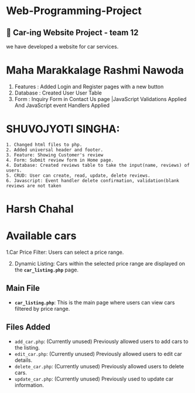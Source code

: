 # Web-Programming-Project

## 🚗 Car-ing Website Project - team 12

we have developed a website for car services.

# Maha Marakkalage Rashmi Nawoda

1. Features : Added Login and Register pages with a new button
2. Database : Created User User Table
3. Form : Inquiry Form in Contact Us page |JavaScript Validations Applied And JavaScript event Handlers Applied

# SHUVOJYOTI SINGHA:

    1. Changed html files to php.
    2. Added universal header and footer.
    3. Feature: Showing Customer's review
    4. Form: Submit review form in Home page.
    4. Database: Created reviews table to take the input(name, reviews) of users.
    5. CRUD: User can create, read, update, delete reviews.
    6. Javascript: Event handler delete confirmation, validation(blank reviews are not taken

# Harsh Chahal

# Available cars 
1.Car Price Filter: Users can select a price range.

2. Dynamic Listing: Cars within the selected price range are displayed on the **`car_listing.php`** page.

## Main File
- **`car_listing.php`**: This is the main page where users can view cars filtered by price range.

## Files Added
- `add_car.php`: (Currently unused) Previously allowed users to add cars to the listing.
- `edit_car.php`: (Currently unused) Previously allowed users to edit car details.
- `delete_car.php`: (Currently unused) Previously allowed users to delete cars.
- `update_car.php`: (Currently unused) Previously used to update car information.

